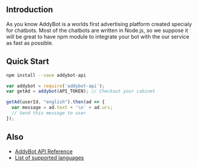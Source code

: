 Introduction
-------------------

As you know AddyBot is a worlds first advertising platform created specialy for chatbots. Most of the chatbots are written in Node.js, so we suppose it will be great to have npm module to integrate your bot with the our service as fast as possible.

Quick Start
-------------------

```bash
npm install --save addybot-api
``` 

```javascript
var addybot = require('addybot-api');
var getAd = addybot(API_TOKEN); // Checkout your cabinet

getAd(userId, "english").then(ad => {
  var message = ad.text + '\n' + ad.uri;
  // Send this message to user
});
```

Also
-----------------

* [AddyBot API Reference](https://github.com/addybot/docs/api.md)
* [List of supported languages](https://github.com/addybot/docs/api/languages.md)
